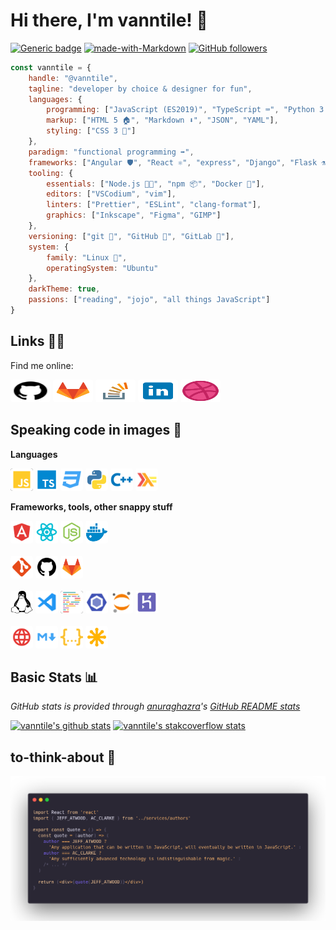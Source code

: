 # Hi there, I'm vanntile! 👋

[![Generic badge](https://img.shields.io/badge/Status-WIP-green.svg)](https://shields.io/)
[![made-with-Markdown](https://img.shields.io/badge/Made%20with-Markdown-1f425f.svg)](http://commonmark.org)
[![GitHub followers](https://img.shields.io/github/followers/vanntile.svg?style=social&label=Follow&maxAge=2592000)](https://github.com/vanntile?tab=followers)

```javascript
const vanntile = {
    handle: "@vanntile",
    tagline: "developer by choice & designer for fun",
    languages: {
        programming: ["JavaScript (ES2019)", "TypeScript ⌨️", "Python 3 🐍", "C/C++", "Haskell"],
        markup: ["HTML 5 🏠", "Markdown ⬇️", "JSON", "YAML"],
        styling: ["CSS 3 💅"]
    },
    paradigm: "functional programming ➡️",
    frameworks: ["Angular 🛡️", "React ⚛️", "express", "Django", "Flask ⚗️", "GTK+ (gtkmm)"],
    tooling: {
        essentials: ["Node.js 🐢🚀", "npm 📦", "Docker 🐳"],
        editors: ["VSCodium", "vim"],
        linters: ["Prettier", "ESLint", "clang-format"],
        graphics: ["Inkscape", "Figma", "GIMP"]
    },
    versioning: ["git 🍴", "GitHub 🐙", "GitLab 🦊"],
    system: {
        family: "Linux 🐧",
        operatingSystem: "Ubuntu"
    },
    darkTheme: true,
    passions: ["reading", "jojo", "all things JavaScript"]
}
```

## Links 🔗💬

Find me online:

<a href="https://github.com/vanntile"><img height="36" width="64" style="background-color:#fff;border-radius:4px;" src="https://github.com/vanntile/vanntile/blob/master/assets/icons/github.svg"></a>
<a href="https://gitlab.com/vanntile"><img height="36" width="64" style="background-color:#fff;border-radius:4px;" src="https://github.com/vanntile/vanntile/blob/master/assets/icons/gitlab.svg"></a>
<a href="https://stackoverflow.com/users/4679160/vanntile-ianito"><img height="36" width="64" style="background-color:#fff;border-radius:4px;" src="https://github.com/vanntile/vanntile/blob/master/assets/icons/icons8-stack-overflow.svg"></a>
<a href="https://www.linkedin.com/in/valentin-ionita/"><img height="36" width="64" style="background-color:#fff;border-radius:4px;" src="https://github.com/vanntile/vanntile/blob/master/assets/icons/icons8-linkedin.svg"></a>
<a href="https://dribbble.com/vanntile"><img height="36" width="64" style="background-color:#fff;border-radius:4px;" src="https://github.com/vanntile/vanntile/blob/master/assets/icons/dribbble-ball.svg"></a>


## Speaking code in images 💾

**Languages**

<div><img height="36" width="36" style="background-color:#222;border-radius:4px;" src="https://github.com/vanntile/vanntile/blob/master/assets/icons/javascript.svg">
<img height="36" width="36" style="background-color:#fff;border-radius:4px;" src="https://github.com/vanntile/vanntile/blob/master/assets/icons/typescript.svg">
<img height="36" width="36" style="background-color:#fff;border-radius:4px;" src="https://github.com/vanntile/vanntile/blob/master/assets/icons/css.svg">
<img height="36" width="36" style="background-color:#fff;border-radius:4px;" src="https://github.com/vanntile/vanntile/blob/master/assets/icons/python.svg">
<img height="36" width="36" style="background-color:#fff;border-radius:4px;" src="https://github.com/vanntile/vanntile/blob/master/assets/icons/cpp.svg">
<img height="36" width="36" style="background-color:#fff;border-radius:4px;" src="https://github.com/vanntile/vanntile/blob/master/assets/icons/haskell.svg"></div>


**Frameworks, tools, other snappy stuff**

<div><img height="36" width="36" style="background-color:#fff;border-radius:4px;" src="https://github.com/vanntile/vanntile/blob/master/assets/icons/angular.svg">
<img height="36" width="36" style="background-color:#fff;border-radius:4px;" src="https://github.com/vanntile/vanntile/blob/master/assets/icons/react.svg">
<img height="36" width="36" style="background-color:#fff;border-radius:4px;" src="https://github.com/vanntile/vanntile/blob/master/assets/icons/nodejs.svg">
<img height="36" width="36" style="background-color:#fff;border-radius:4px;" src="https://github.com/vanntile/vanntile/blob/master/assets/icons/docker.svg"></div>

<br/>

<div><img height="36" width="36" style="background-color:#fff;border-radius:4px;" src="https://github.com/vanntile/vanntile/blob/master/assets/icons/git.svg">
<img height="36" width="36" style="background-color:#fff;border-radius:4px;" src="https://github.com/vanntile/vanntile/blob/master/assets/icons/github.svg">
<img height="36" width="36" style="background-color:#fff;border-radius:4px;" src="https://github.com/vanntile/vanntile/blob/master/assets/icons/gitlab.svg"></div>

<br/>

<div><img height="36" width="36" style="background-color:#fff;border-radius:4px;" src="https://github.com/vanntile/vanntile/blob/master/assets/icons/linux-brands.svg">
<img height="36" width="36" style="background-color:#fff;border-radius:4px;" src="https://github.com/vanntile/vanntile/blob/master/assets/icons/vscode.svg">
<img height="36" width="36" style="background-color:#222;border-radius:4px;" src="https://github.com/vanntile/vanntile/blob/master/assets/icons/prettier.svg">
<img height="36" width="36" style="background-color:#fff;border-radius:4px;" src="https://github.com/vanntile/vanntile/blob/master/assets/icons/eslint.svg">
<img height="36" width="36" style="background-color:#fff;border-radius:4px;" src="https://github.com/vanntile/vanntile/blob/master/assets/icons/jupyter.svg">
<img height="36" width="36" style="background-color:#fff;border-radius:4px;" src="https://github.com/vanntile/vanntile/blob/master/assets/icons/heroku.svg"></div>

<br/>

<div><img height="36" width="36" style="background-color:#fff;border-radius:4px;" src="https://github.com/vanntile/vanntile/blob/master/assets/icons/http.svg">
<img height="36" width="36" style="background-color:#fff;border-radius:4px;" src="https://github.com/vanntile/vanntile/blob/master/assets/icons/markdown.svg">
<img height="36" width="36" style="background-color:#fff;border-radius:4px;" src="https://github.com/vanntile/vanntile/blob/master/assets/icons/json.svg">
<img height="36" width="36" style="background-color:#fff;border-radius:4px;" src="https://github.com/vanntile/vanntile/blob/master/assets/icons/svg.svg"></div>


## Basic Stats 📊
*GitHub stats is provided through [anuraghazra](https://github.com/anuraghazra/)'s [GitHub README stats](https://github.com/anuraghazra/github-readme-stats/)*

[![vanntile's github stats](https://github-readme-stats.vercel.app/api?username=vanntile&count_private=true&show_icons=true&theme=prussian)](https://github.com/vanntile/github-readme-stats) [![vanntile's stakcoverflow stats](https://stackoverflow.com/users/flair/4679160.png?theme=dark)](https://stackoverflow.com/users/4679160/vanntile-ianito)

## to-think-about 📜

![](https://github.com/vanntile/vanntile/blob/master/assets/code.png)
